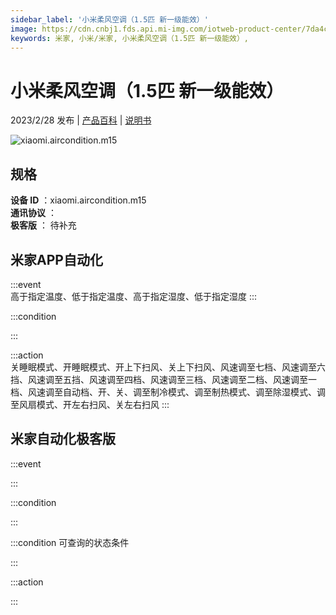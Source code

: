 ```yaml
---
sidebar_label: '小米柔风空调（1.5匹 新一级能效）'
image: https://cdn.cnbj1.fds.api.mi-img.com/iotweb-product-center/7da4c45899e8e97da70c709180169623_1660707625625.png?GalaxyAccessKeyId=AKVGLQWBOVIRQ3XLEW&Expires=9223372036854775807&Signature=z+S+xOPNcdtucQTn80V/T5krXYM=
keywords: 米家, 小米/米家, 小米柔风空调（1.5匹 新一级能效）, 
---
```

# 小米柔风空调（1.5匹 新一级能效）

2023/2/28 发布 | [产品百科](https://home.mi.com/webapp/content/baike/product/index.html?model=xiaomi.aircondition.m15/) | [说明书](https://home.mi.com/views/introduction.html?model=xiaomi.aircondition.m15&region=cn)

![xiaomi.aircondition.m15](https://cdn.cnbj1.fds.api.mi-img.com/iotweb-product-center/7da4c45899e8e97da70c709180169623_1660707625625.png?GalaxyAccessKeyId=AKVGLQWBOVIRQ3XLEW&Expires=9223372036854775807&Signature=z+S+xOPNcdtucQTn80V/T5krXYM=)

## 规格  
> 
**设备 ID** ：xiaomi.aircondition.m15  
**通讯协议** ：  
**极客版**  ： 待补充 


## 米家APP自动化  

:::event  
高于指定温度、低于指定温度、高于指定湿度、低于指定湿度
:::

:::condition  

:::

:::action   
关睡眠模式、开睡眠模式、开上下扫风、关上下扫风、风速调至七档、风速调至六挡、风速调至五挡、风速调至四档、风速调至三档、风速调至二档、风速调至一档、风速调至自动档、开、关、调至制冷模式、调至制热模式、调至除湿模式、调至风扇模式、开左右扫风、关左右扫风
:::

## 米家自动化极客版  

:::event  

:::

:::condition  

:::

:::condition 可查询的状态条件  

:::

:::action  

:::

        
